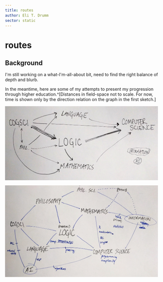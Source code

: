 ```yaml
---
title: routes
author: Eli T. Drumm
sector: static
---
```

<!-- backgrounds and playgrounds -->

# routes

## Background

I'm still working on a what-I'm-all-about bit, need to find the right balance of depth and blurb.

In the meantime, here are some of my attempts to present my progression through higher education.^[Distances in field-space not to scale. For now, time is shown only by the direction relation on the graph in the first sketch.]

![Sketch 1](img/rtemapsketch1.jpg)

![Sketch 2](img/rtemapsketch2.jpg)
































